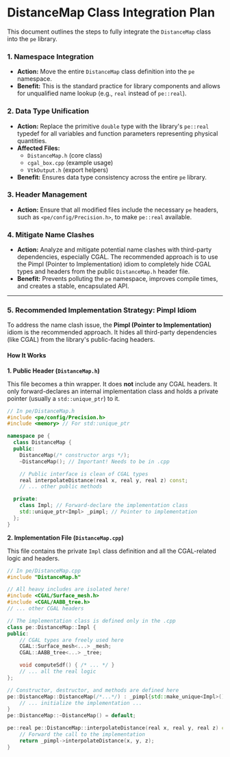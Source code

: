 # DistanceMap Class Integration Plan

This document outlines the steps to fully integrate the `DistanceMap` class into the `pe` library.

### 1. Namespace Integration

- **Action:** Move the entire `DistanceMap` class definition into the `pe` namespace.
- **Benefit:** This is the standard practice for library components and allows for unqualified name lookup (e.g., `real` instead of `pe::real`).

### 2. Data Type Unification

- **Action:** Replace the primitive `double` type with the library's `pe::real` typedef for all variables and function parameters representing physical quantities.
- **Affected Files:**
    - `DistanceMap.h` (core class)
    - `cgal_box.cpp` (example usage)
    - `VtkOutput.h` (export helpers)
- **Benefit:** Ensures data type consistency across the entire `pe` library.

### 3. Header Management

- **Action:** Ensure that all modified files include the necessary `pe` headers, such as `<pe/config/Precision.h>`, to make `pe::real` available.

### 4. Mitigate Name Clashes

- **Action:** Analyze and mitigate potential name clashes with third-party dependencies, especially CGAL. The recommended approach is to use the Pimpl (Pointer to Implementation) idiom to completely hide CGAL types and headers from the public `DistanceMap.h` header file.
- **Benefit:** Prevents polluting the `pe` namespace, improves compile times, and creates a stable, encapsulated API.

---

### 5. Recommended Implementation Strategy: Pimpl Idiom

To address the name clash issue, the **Pimpl (Pointer to Implementation)** idiom is the recommended approach. It hides all third-party dependencies (like CGAL) from the library's public-facing headers.

#### How It Works

**1. Public Header (`DistanceMap.h`)**

This file becomes a thin wrapper. It does **not** include any CGAL headers. It only forward-declares an internal implementation class and holds a private pointer (usually a `std::unique_ptr`) to it.

```cpp
// In pe/DistanceMap.h
#include <pe/config/Precision.h>
#include <memory> // For std::unique_ptr

namespace pe {
  class DistanceMap {
  public:
    DistanceMap(/* constructor args */);
    ~DistanceMap(); // Important! Needs to be in .cpp

    // Public interface is clean of CGAL types
    real interpolateDistance(real x, real y, real z) const;
    // ... other public methods

  private:
    class Impl; // Forward-declare the implementation class
    std::unique_ptr<Impl> _pimpl; // Pointer to implementation
  };
}
```

**2. Implementation File (`DistanceMap.cpp`)**

This file contains the private `Impl` class definition and all the CGAL-related logic and headers.

```cpp
// In pe/DistanceMap.cpp
#include "DistanceMap.h"

// All heavy includes are isolated here!
#include <CGAL/Surface_mesh.h>
#include <CGAL/AABB_tree.h>
// ... other CGAL headers

// The implementation class is defined only in the .cpp
class pe::DistanceMap::Impl {
public:
    // CGAL types are freely used here
    CGAL::Surface_mesh<...> _mesh;
    CGAL::AABB_tree<...> _tree;

    void computeSdf() { /* ... */ }
    // ... all the real logic
};

// Constructor, destructor, and methods are defined here
pe::DistanceMap::DistanceMap(/*...*/) : _pimpl{std::make_unique<Impl>()} {
    // ... initialize the implementation ...
}
pe::DistanceMap::~DistanceMap() = default;

pe::real pe::DistanceMap::interpolateDistance(real x, real y, real z) const {
    // Forward the call to the implementation
    return _pimpl->interpolateDistance(x, y, z);
}
```